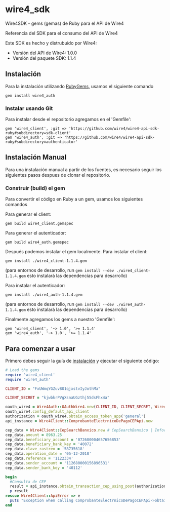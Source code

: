 # wire4_sdk

Wire4SDK - gems (gemas) de Ruby para el API de Wire4

Referencia del SDK para el consumo del API de Wire4

Este SDK es hecho y distrubuido por Wire4:

- Versión del API de Wire4: 1.0.0
- Versión del paquete SDK: 1.1.4

## Instalación

Para la instalación utilizando [RubyGems](https://rubygems.org/), usamos el siguiente comando
```shell
gem install wire4_auth
```

### Instalar usando Git

Para instalar desde el repositorio agregamos en el 'Gemfile':

    gem 'wire4_client', :git => 'https://github.com/wire4/wire4-api-sdk-ruby#subdirectory=sdk-client'
    gem 'wire4_auth', :git => 'https://github.com/wire4/wire4-api-sdk-ruby#subdirectory=authenticator'


## Instalación Manual

Para una instalación manual a partir de los fuentes, es necesario seguir los siguientes pasos despues de clonar el repositorio.

### Construir (build) el gem

Para convertir el código en Ruby a un gem, usamos los siguientes comandos

Para generar el client:

```shell
gem build wire4_client.gemspec
```

Para generar el autenticador:

```shell
gem build wire4_auth.gemspec
```

Después podemos instalar el gem localmente. Para instalar el client:

```shell
gem install ./wire4_client-1.1.4.gem
```
(para entornos de desarrollo, run `gem install --dev ./wire4_client-1.1.4.gem` esto instalará las dependencias para desarrollo)

Para instalar el autenticador:

```shell
gem install ./wire4_auth-1.1.4.gem
```
(para entornos de desarrollo, run `gem install --dev ./wire4_auth-1.1.4.gem` esto instalará las dependencias para desarrollo)


Finalmente agregamos los gems a nuestro 'Gemfile':

    gem 'wire4_client', '~> 1.0', '>= 1.1.4'
    gem 'wire4_auth', '~> 1.0', '>= 1.1.4'

## Para comenzar a usar

Primero debes seguir la guía de [instalación](#installation) y ejecutar el siguiente código:
```ruby
# Load the gems
require 'wire4_client'
require 'wire4_auth'

CLIENT_ID = "FxUWmqYGZuv8O1qjxstvIyJothMa"

CLIENT_SECRET = "kjwbkrPVgXsnaUGzthj55dsFhx4a"

oauth_wire4 = Wire4Auth::OAuthWire4.new(CLIENT_ID, CLIENT_SECRET, Wire4Auth::EnvironmentEnum::SANDBOX)
oauth_wire4.config_default_api_client
authorization = oauth_wire4.obtain_access_token_app('general')
api_instance = Wire4Client::ComprobanteElectrnicoDePagoCEPApi.new

cep_data = Wire4Client::CepSearchBanxico.new # CepSearchBanxico | Información para buscar un CEP
cep_data.amount = 8963.25
cep_data.beneficiary_account = '072680004657656853'
cep_data.beneficiary_bank_key = '40072'
cep_data.clave_rastreo = '58735618'
cep_data.operation_date = '05-12-2018'
cep_data.reference = '1122334'
cep_data.sender_account = '112680000156896531'
cep_data.sender_bank_key = '40112'

begin
  #Consulta de CEP
  result = api_instance.obtain_transaction_cep_using_post(authorization, cep_data)
  p result
rescue Wire4Client::ApiError => e
  puts "Exception when calling ComprobanteElectrnicoDePagoCEPApi->obtain_transaction_cep_using_post: #{e}"
end
```
